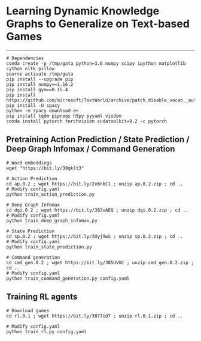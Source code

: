 # Learning Dynamic Knowledge Graphs to Generalize on Text-based Games
---------------------------------------------------------------------------

```
# Dependencies
conda create -p /tmp/gata python=3.6 numpy scipy ipython matplotlib cython nltk pillow
source activate /tmp/gata
pip install --upgrade pip
pip install numpy==1.16.2
pip install gym==0.15.4
pip install https://github.com/microsoft/TextWorld/archive/patch_disable_vocab__auto_extraction.zip
pip install -U spacy
python -m spacy download en
pip install tqdm pipreqs h5py pyyaml visdom
conda install pytorch torchvision cudatoolkit=9.2 -c pytorch
```

## Pretraining Action Prediction / State Prediction / Deep Graph Infomax / Command Generation
```
# Word embeddings
wget "https://bit.ly/38gklt3"

# Action Prediction
cd ap.0.2 ; wget https://bit.ly/2v6nbC1 ; unzip ap.0.2.zip ; cd ..
# Modify config.yaml
python train_action_prediction.py

# Deep Graph Infomax
cd dgi.0.2 ; wget https://bit.ly/383vAEQ ; unzip dgi.0.2.zip ; cd ..
# Modify config.yaml
python train_deep_graph_infomax.py

# State Prediction
cd sp.0.2 ; wget https://bit.ly/2Uyj9wS ; unzip sp.0.2.zip ; cd ..
# Modify config.yaml
python train_state_prediction.py

# Command generation
cd cmd_gen.0.2 ; wget https://bit.ly/385UVOC ; unzip cmd_gen.0.2.zip ; cd ..
# Modify config.yaml
python train_command_generation.py config.yaml
```

## Training RL agents

```
# Download games
cd rl.0.1 ; wget https://bit.ly/3877id7 ; unzip rl.0.1.zip ; cd ..

# Modify config.yaml
python train_rl.py config.yaml
```
